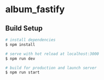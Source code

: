 # album_fastify

## Build Setup

```bash
# install dependencies
$ npm install

# serve with hot reload at localhost:3000
$ npm run dev

# build for production and launch server
$ npm run start
```
